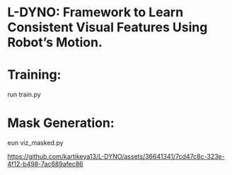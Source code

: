 # L-DYNO: Framework to Learn Consistent Visual Features Using Robot’s Motion.
# Training:
run train.py 
# Mask Generation:
eun viz_masked.py

https://github.com/kartikeya13/L-DYNO/assets/36641341/7cd47c8c-323e-4f12-b498-7ac689afec86
